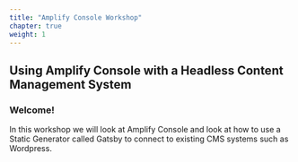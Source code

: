 ```yaml
---
title: "Amplify Console Workshop"
chapter: true
weight: 1
---
```


## Using Amplify Console with a Headless Content Management System

### Welcome!

<p style='text-align: left;'>
    In this workshop we will look at Amplify Console and look at how to use a Static Generator called Gatsby to connect to existing CMS systems such as Wordpress.
</p>